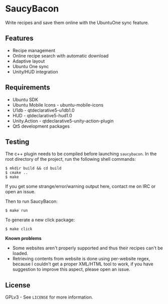 # SaucyBacon

Write recipes and save them online with the UbuntuOne sync feature.

## Features
 * Recipe management
 * Online recipe search with automatic download
 * Adaptive layout
 * Ubuntu One sync
 * Unity/HUD integration

## Requirements
 * Ubuntu SDK
 * Ubuntu Mobile Icons - ubuntu-mobile-icons
 * U1db - qtdeclarative5-u1db1.0
 * HUD - qtdeclarative5-hud1.0
 * Unity.Action - qtdeclarative5-unity-action-plugin
 * Qt5 development packages

## Testing
The c++ plugin needs to be compiled before launching `saucybacon`. In the root directory of the project,
run the following shell commands:
```
$ mkdir build && cd build
$ cmake ..
$ make
```
If you get some strange/error/warning output here, contact me on IRC or open an issue.

Then to run SaucyBacon:
```
$ make run
```

To generate a new click package:
```
$ make click
```

**Known problems**
 * Some websites aren't properly supported and thus their recipes can't be loaded.
 * Retrieving contents from website is done using per-website regex, because I couldn't get a proper XML/HTML tool to work,
   if you have suggestion to improve this aspect, please open an issue.

## License
GPLv3 - See `LICENSE` for more information.

